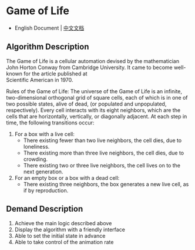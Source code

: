 # Game of Life 
- English Document | [中文文档](https://github.com/Leslie-Wong-H/GameofLIfe/blob/master/docs/README_zh-CN.md)
## Algorithm Description 

The Game of Life is a cellular automation devised by the mathematician John Horton Conway from Cambridge University. It came to become well-known for the article published at  
Scientific American in 1970. 

Rules of the Game of Life: The universe of the Game of Life is an infinite, two-dimensional orthogonal grid of square cells, each of which is in one of two possible states, alive of dead, (or populated and unpopulated, respectively). Every cell interacts with its eight neighbors, which are the cells that are horizontally, vertically, or diagonally adjacent. At each step in time, the following transitions occur:
1. For a box with a live cell: 
    - There existing fewer than two live neighbors, the cell dies, due to loneliness.
    - There existing more than three live neighbors, the cell dies, due to crowding.
    - There existing two or three live neighbors, the cell lives on to the next generation.
2. For an empty box or a box with a dead cell:
    - There existing three neighbors, the box generates a new live cell, as if by reproduction. 

## Demand Description 

1. Achieve the main logic described above
2. Display the algorithm with a friendly interface
3. Able to set the initial state in advance
4. Able to take control of the animation rate
